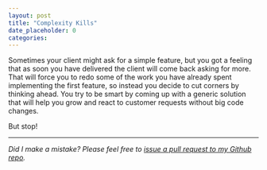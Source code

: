 ```yaml
---
layout: post
title: "Complexity Kills"
date_placeholder: 0
categories: 
---
```


Sometimes your client might ask for a simple feature, but you got a feeling that as soon you have delivered the client will come back asking for more. That will force you to redo some of the work you have already spent implementing the first feature, so instead you decide to cut corners by thinking ahead. You try to be smart by coming up with a generic solution that will help you grow and react to customer requests without big code changes.

But stop! 

---

*Did I make a mistake? Please feel free to [issue a pull request to my Github repo](https://github.com/Sundin/sundin.github.io).*
